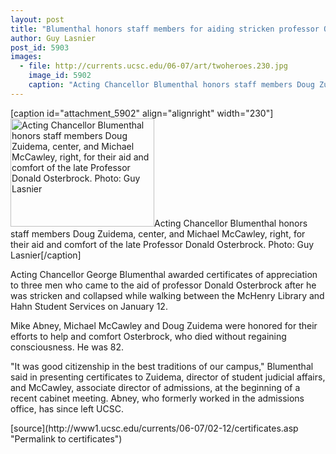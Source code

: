 ```yaml
---
layout: post
title: "Blumenthal honors staff members for aiding stricken professor Osterbrock"
author: Guy Lasnier
post_id: 5903
images:
  - file: http://currents.ucsc.edu/06-07/art/twoheroes.230.jpg
    image_id: 5902
    caption: "Acting Chancellor Blumenthal honors staff members Doug Zuidema, center, and Michael McCawley, right, for their aid and comfort of the late Professor Donald Osterbrock. Photo: Guy Lasnier"
---
```


[caption id="attachment_5902" align="alignright" width="230"]<a href="http://localhost/mysite/wp-content/uploads/2007/02/twoheroes.230.jpg"><img class="size-full wp-image-5902" src="http://localhost/mysite/wp-content/uploads/2007/02/twoheroes.230.jpg" alt="Acting Chancellor Blumenthal honors staff members Doug Zuidema, center, and Michael McCawley, right, for their aid and comfort of the late Professor Donald Osterbrock. Photo: Guy Lasnier" width="230" height="173" /></a>Acting Chancellor Blumenthal honors staff members Doug Zuidema, center, and Michael McCawley, right, for their aid and comfort of the late Professor Donald Osterbrock. Photo: Guy Lasnier[/caption]
<a name="content" id="content"></a>
<p>
  Acting Chancellor George Blumenthal awarded certificates of appreciation to three men who came to the aid of professor Donald Osterbrock after he was stricken and collapsed while walking between the McHenry Library and Hahn Student Services on January 12.
</p>
<p>
  Mike Abney, Michael McCawley and Doug Zuidema were honored for their efforts to help and comfort Osterbrock, who died without regaining consciousness. He was 82.
</p>
<p>
  "It was good citizenship in the best traditions of our campus," Blumenthal said in presenting certificates to Zuidema, director of student judicial affairs, and McCawley, associate director of admissions, at the beginning of a recent cabinet meeting. Abney, who formerly worked in the admissions office, has since left UCSC.
</p>
[source](http://www1.ucsc.edu/currents/06-07/02-12/certificates.asp "Permalink to certificates")
